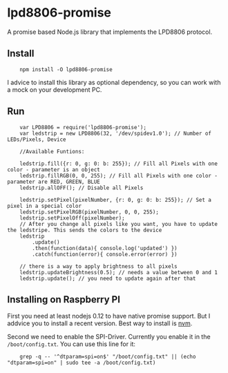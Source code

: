 # lpd8806-promise

A promise based Node.js library that implements the LPD8806 protocol.

## Install

```
    npm install -O lpd8806-promise
```

I advice to install this library as optional dependency, so you can work with a mock on your development PC.

## Run

```
    var LPD8806 = require('lpd8806-promise');
    var ledstrip = new LPD8806(32, '/dev/spidev1.0'); // Number of LEDs/Pixels, Device

    //Available Funtions:

    ledstrip.fill({r: 0, g: 0: b: 255}); // Fill all Pixels with one color - parameter is an object
    ledstrip.fillRGB(0, 0, 255); // Fill all Pixels with one color - parameter are RED, GREEN, BLUE
    ledstrip.allOFF(); // Disable all Pixels

    ledstrip.setPixel(pixelNumber, {r: 0, g: 0: b: 255}); // Set a pixel in a special color
    ledstrip.setPixelRGB(pixelNumber, 0, 0, 255);
    ledstrip.setPixelOff(pixelNumber);
    // After you change all pixels like you want, you have to update the ledstripe. This sends the colors to the device
    ledstrip
        .update()
        .then(function(data){ console.log('updated') })
        .catch(function(error){ console.error(error) })

    // there is a way to apply brightness to all pixels
    ledstrip.updateBrightness(0.5); // needs a value between 0 and 1
    ledstrip.update(); // you need to update again after that
```

## Installing on Raspberry PI

First you need at least nodejs 0.12 to have native promise support. But I addvice you to install a recent version. Best way to install is [nvm](https://github.com/creationix/nvm). 

Second we need to enable the SPI-Driver. Currently you enable it in the `/boot/config.txt`. You can use this line for it:
```
    grep -q -- '^dtparam=spi=on$' "/boot/config.txt" || (echo "dtparam=spi=on" | sudo tee -a /boot/config.txt)
```